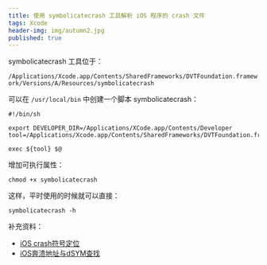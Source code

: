 ```yaml
---
title: 使用 symbolicatecrash 工具解析 iOS 程序的 crash 文件
tags: Xcode
header-img: img/autumn2.jpg
published: true
---
```


symbolicatecrash 工具位于：

`/Applications/Xcode.app/Contents/SharedFrameworks/DVTFoundation.framework/Versions/A/Resources/symbolicatecrash`

可以在 `/usr/local/bin` 中创建一个脚本 symbolicatecrash：
```shell
#!/bin/sh

export DEVELOPER_DIR=/Applications/XCode.app/Contents/Developer
tool=/Applications/Xcode.app/Contents/SharedFrameworks/DVTFoundation.framework/Versions/A/Resources/symbolicatecrash

exec ${tool} $@

```

增加可执行属性：
```shell
chmod +x symbolicatecrash
```

这样，平时使用的时候就可以直接：
```shell
symbolicatecrash -h
```

补充资料：
+ [iOS crash符号定位](https://www.jianshu.com/p/b6031c6fa63d)
+ [iOS奔溃地址与dSYM查找](https://zhuanlan.zhihu.com/p/32745589)

